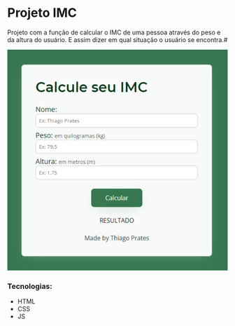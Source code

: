 # Projeto IMC

Projeto com a função de calcular o IMC de uma pessoa através do peso e da altura do usuário. E assim dizer em qual situação o usuário se encontra.#

![Imagem da Aplicação](img/tela.png)

### Tecnologias:

- HTML
- CSS
- JS
